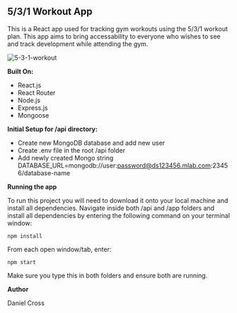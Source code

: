 ## 5/3/1 Workout App

This is a React app used for tracking gym workouts using the 5/3/1 workout plan. This app aims to bring accessability to everyone who wishes to see and track development while attending the gym.

![5-3-1-workout](https://i.imgur.com/QCmrbo8.jpg)

**Built On:**

- React.js
- React Router
- Node.js
- Express.js
- Mongoose

**Initial Setup for /api directory:**

- Create new MongoDB database and add new user
- Create .env file in the root /api folder
- Add newly created Mongo string DATABASE_URL=mongodb://user:password@ds123456.mlab.com:23456/database-name

**Running the app**

To run this project you will need to download it onto your local machine and install all dependencies. Navigate inside both /api and /app folders and install all dependencies by entering the following command on your terminal window:

`npm install`

From each open window/tab, enter:

`npm start`

Make sure you type this in both folders and ensure both are running.

**Author**

Daniel Cross
